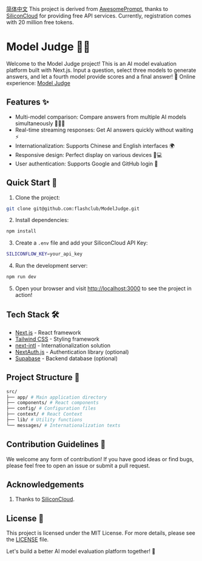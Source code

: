 [简体中文](https://github.com/flashclub/ModelJudge)
This project is derived from [AwesomePrompt](https://awesomeprompt.net/zh/all-model), thanks to [SiliconCloud](https://cloud.siliconflow.cn/i/h5JiyFm0) for providing free API services. Currently, registration comes with 20 million free tokens.

# Model Judge 🧑‍⚖️

Welcome to the Model Judge project! This is an AI model evaluation platform built with Next.js.
Input a question, select three models to generate answers, and let a fourth model provide scores and a final answer! 🚀
Online experience: [Model Judge](https://model-judge.vercel.app/en)

## Features ✨

- Multi-model comparison: Compare answers from multiple AI models simultaneously 🤖🆚🤖
- Real-time streaming responses: Get AI answers quickly without waiting ⚡
- Internationalization: Supports Chinese and English interfaces 🌍
- Responsive design: Perfect display on various devices 📱💻
- User authentication: Supports Google and GitHub login 🔐

## Quick Start 🏁

1. Clone the project:

```bash
git clone git@github.com:flashclub/ModelJudge.git
```

2. Install dependencies:

```bash
npm install
```

3. Create a `.env` file and add your SiliconCloud API Key:

```bash
SILICONFLOW_KEY=your_api_key
```

4. Run the development server:

```bash
npm run dev
```

5. Open your browser and visit [http://localhost:3000](http://localhost:3000) to see the project in action!

## Tech Stack 🛠️

- [Next.js](https://nextjs.org/) - React framework
- [Tailwind CSS](https://tailwindcss.com/) - Styling framework
- [next-intl](https://next-intl-docs.vercel.app/) - Internationalization solution
- [NextAuth.js](https://next-auth.js.org/) - Authentication library (optional)
- [Supabase](https://supabase.com/) - Backend database (optional)

## Project Structure 📁

```bash
src/
├── app/ # Main application directory
├── components/ # React components
├── config/ # Configuration files
├── context/ # React Context
├── lib/ # Utility functions
└── messages/ # Internationalization texts
```

## Contribution Guidelines 🤝

We welcome any form of contribution! If you have good ideas or find bugs, please feel free to open an issue or submit a pull request.

## Acknowledgements

1. Thanks to [SiliconCloud](https://cloud.siliconflow.cn/i/h5JiyFm0).

## License 📄

This project is licensed under the MIT License. For more details, please see the [LICENSE](LICENSE) file.

Let's build a better AI model evaluation platform together! 🎉
